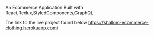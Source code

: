 An Ecommerce Application Built with React,Redux,StyledComponents,GraphQL 

The link to the live project found below
https://shallom-ecommerce-clothing.herokuapp.com/
